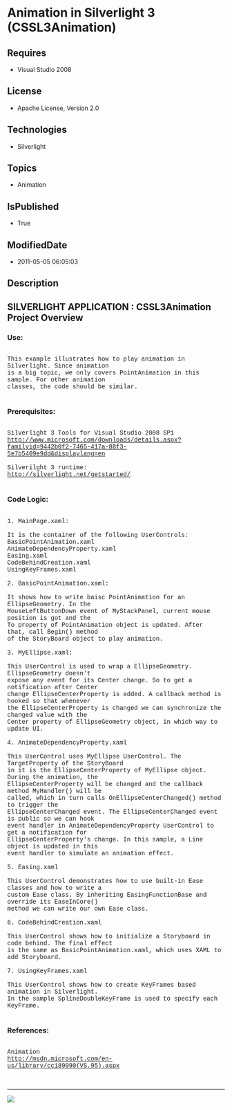 # Animation in Silverlight 3 (CSSL3Animation)
## Requires
* Visual Studio 2008
## License
* Apache License, Version 2.0
## Technologies
* Silverlight
## Topics
* Animation
## IsPublished
* True
## ModifiedDate
* 2011-05-05 06:05:03
## Description

<p style="font-family:Courier New"></p>
<h2>SILVERLIGHT APPLICATION : CSSL3Animation Project Overview</h2>
<p style="font-family:Courier New"></p>
<h3>Use:</h3>
<p style="font-family:Courier New"><br>
This example illustrates how to play animation in Silverlight. Since animation<br>
is a big topic, we only covers PointAnimation in this sample. For other animation<br>
classes, the code should be similar.<br>
<br>
</p>
<h3>Prerequisites:</h3>
<p style="font-family:Courier New"><br>
Silverlight 3 Tools for Visual Studio 2008 SP1<br>
<a target="_blank" href="http://www.microsoft.com/downloads/details.aspx?familyid=9442b0f2-7465-417a-88f3-5e7b5409e9dd&displaylang=en">http://www.microsoft.com/downloads/details.aspx?familyid=9442b0f2-7465-417a-88f3-5e7b5409e9dd&displaylang=en</a><br>
<br>
Silverilght 3 runtime:<br>
<a target="_blank" href="http://silverlight.net/getstarted/">http://silverlight.net/getstarted/</a><br>
<br>
</p>
<h3>Code Logic:</h3>
<p style="font-family:Courier New"><br>
1. MainPage.xaml:<br>
<br>
It is the container of the following UserControls:<br>
BasicPointAnimation.xaml<br>
AnimateDependencyProperty.xaml<br>
Easing.xaml<br>
CodeBehindCreation.xaml<br>
UsingKeyFrames.xaml<br>
<br>
2. BasicPointAnimation.xaml:<br>
<br>
It shows how to write baisc PointAnimation for an EllipseGeometry. In the<br>
MouseLeftButtonDown event of MyStackPanel, current mouse position is got and the<br>
To property of PointAnimation object is updated. After that, call Begin() method<br>
of the StoryBoard object to play animation.<br>
<br>
3. MyEllipse.xaml:<br>
<br>
This UserControl is used to wrap a EllipseGeometry. EllipseGeometry doesn't<br>
expose any event for its Center change. So to get a notification after Center<br>
change EllipseCenterProperty is added. A callback method is hooked so that whenever<br>
the EllipseCenterProperty is changed we can synchronize the changed value with the<br>
Center property of EllipseGeometry object, in which way to update UI.<br>
<br>
4. AnimateDependencyProperty.xaml<br>
<br>
This UserControl uses MyEllipse UserControl. The TargetProperty of the StoryBoard<br>
in it is the EllipseCenterProperty of MyEllipse object. During the animation, the<br>
EllipseCenterProperty will be changed and the callback method MyHandler() will be
<br>
called, which in turn calls OnEllipseCenterChanged() method to trigger the <br>
EllipseCenterChanged event. The EllipseCenterChanged event is public so we can hook<br>
event handler in AnimateDependencyProperty UserControl to get a notification for <br>
EllipseCenterProperty's change. In this sample, a Line object is updated in this<br>
event handler to simulate an animation effect.<br>
<br>
5. Easing.xaml<br>
<br>
This UserControl demonstrates how to use built-in Ease classes and how to write a<br>
custom Ease class. By inheriting EasingFunctionBase and override its EaseInCore()<br>
method we can write our own Ease class.<br>
<br>
6. CodeBehindCreation.xaml<br>
<br>
This UserControl shows how to initialize a Storyboard in code behind. The final effect<br>
is the same as BasicPointAnimation.xaml, which uses XAML to add Storyboard.<br>
<br>
7. UsingKeyFrames.xaml<br>
<br>
This UserControl shows how to create KeyFrames based animation in Silverlight.<br>
In the sample SplineDoubleKeyFrame is used to specify each KeyFrame.<br>
<br>
</p>
<h3>References:</h3>
<p style="font-family:Courier New"><br>
Animation<br>
<a target="_blank" href="http://msdn.microsoft.com/en-us/library/cc189090(VS.95).aspx">http://msdn.microsoft.com/en-us/library/cc189090(VS.95).aspx</a><br>
<br>
<br>
</p>
<hr>
<div><a href="http://go.microsoft.com/?linkid=9759640" style="margin-top:3px"><img src="http://bit.ly/onecodelogo">
</a></div>
